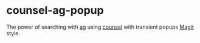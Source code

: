 # counsel-ag-popup

The power of searching with [ag](https://github.com/ggreer/the_silver_searcher) using [counsel](https://github.com/abo-abo/swiper#counsel) with transient popups [Magit](https://github.com/magit/magit) style.
